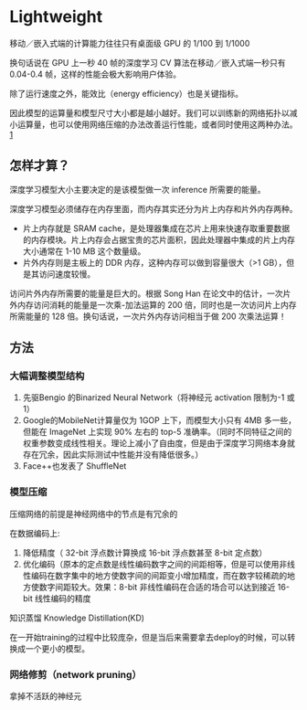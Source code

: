 # Lightweight

移动／嵌入式端的计算能力往往只有桌面级 GPU 的 1/100 到 1/1000

换句话说在 GPU 上一秒 40 帧的深度学习 CV 算法在移动／嵌入式端一秒只有 0.04-0.4 帧，这样的性能会极大影响用户体验。

除了运行速度之外，能效比（energy efficiency）也是关键指标。

因此模型的运算量和模型尺寸大小都是越小越好。我们可以训练新的网络拓扑以减小运算量，也可以使用网络压缩的办法改善运行性能，或者同时使用这两种办法。[1]

## 怎样才算？

深度学习模型大小主要决定的是该模型做一次 inference 所需要的能量。

深度学习模型必须储存在内存里面，而内存其实还分为片上内存和片外内存两种。

- 片上内存就是 SRAM cache，是处理器集成在芯片上用来快速存取重要数据的内存模块。片上内存会占据宝贵的芯片面积，因此处理器中集成的片上内存大小通常在 1-10 MB 这个数量级。
- 片外内存则是主板上的 DDR 内存，这种内存可以做到容量很大（>1 GB），但是其访问速度较慢。

访问片外内存所需要的能量是巨大的。根据 Song Han 在论文中的估计，一次片外内存访问消耗的能量是一次乘-加法运算的 200 倍，同时也是一次访问片上内存所需能量的 128 倍。换句话说，一次片外内存访问相当于做 200 次乘法运算！

## 方法

### 大幅调整模型结构

1. 先驱Bengio 的Binarized Neural Network（将神经元 activation 限制为-1 或 1）
2. Google的MobileNet计算量仅为 1GOP 上下，而模型大小只有 4MB 多一些，但能在 ImageNet 上实现 90% 左右的 top-5 准确率。（同时不同特征之间的权重参数变成线性相关。理论上减小了自由度，但是由于深度学习网络本身就存在冗余，因此实际测试中性能并没有降低很多。）
3. Face++也发表了 ShuffleNet

### 模型压缩

压缩网络的前提是神经网络中的节点是有冗余的


在数据编码上:

1. 降低精度（ 32-bit 浮点数计算换成 16-bit 浮点数甚至 8-bit 定点数）
2. 优化编码（原本的定点数是线性编码数字之间的间距相等，但是可以使用非线性编码在数字集中的地方使数字间的间距变小增加精度，而在数字较稀疏的地方使数字间距较大。效果：8-bit 非线性编码在合适的场合可以达到接近 16-bit 线性编码的精度

知识蒸馏 Knowledge Distillation(KD)

在一开始training的过程中比较庞杂，但是当后来需要拿去deploy的时候，可以转换成一个更小的模型。



### 网络修剪（network pruning）

拿掉不活跃的神经元

[1]: https://mp.weixin.qq.com/s/lO2UM04PfSM5VJYh6vINhw
[2]: https://antkillerfarm.github.io/dl%20acceleration/2019/07/26/DL_acceleration_5.html
[3]: https://www.zhihu.com/question/50519680/answer/136406661
